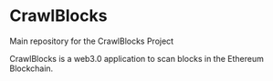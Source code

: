 # CrawlBlocks
Main repository for the CrawlBlocks Project

CrawlBlocks is a web3.0 application to scan blocks in the Ethereum Blockchain.


